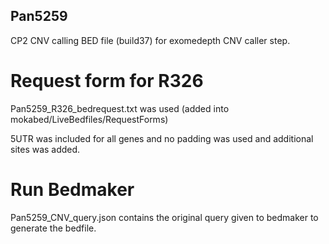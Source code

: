## Pan5259

CP2 CNV calling BED file (build37) for exomedepth CNV caller step.

# Request form for R326
Pan5259_R326_bedrequest.txt was used  (added into mokabed/LiveBedfiles/RequestForms)

5UTR was included for all genes and no padding was used and additional sites was added.

# Run Bedmaker
Pan5259_CNV_query.json contains the original query given to bedmaker to generate the bedfile.